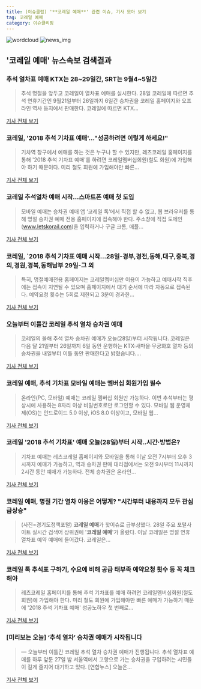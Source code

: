 ```yaml
---
title: (이슈클립) '**코레일 예매**' 관련 이슈, 기사 모아 보기
tag: 코레일 예매
category: 이슈클리핑
---
```

![wordcloud](https://s3.ap-northeast-2.amazonaws.com/lyrics101-wordcloud/2018-08-28-1535412199.png)
![news_img](https://user-images.githubusercontent.com/42597476/44507050-1206f400-a6e4-11e8-8d98-7ffbfebb353f.png)
## **'**코레일 예매**'** 뉴스속보 검색결과
### 추석 열차표 예매 KTX는 28~29일간, SRT는 9월4~5일간

>추석 명절을 앞두고 코레일이 열차표 예매를 실시한다. 28일 코레일에 따르면 추석 연휴기간인 9월21일부터 26일까지 6일간 승차권을 코레일 홈페이지와 오프라인 역사 등지에서 판매한다. 코레일에 따르면 KTX...

<a href="http://news.kmib.co.kr/article/view.asp?arcid=0012636016&code=61121111&cp=nv" target="_blank">기사 전체 보기</a>

### 코레일, '2018 추석 기차표 예매'…"성공하려면 이렇게 하세요!"

>기차역 창구에서 예매를 하는 것은 누구나 할 수 있지만, 레츠코레일 홈페이지를 통해 '2018 추석 기차표 예매'를 하려면 코레일멤버십회원(철도 회원)에 가입해야 하기 때문이다. 미리 철도 회원에 가입해야만 빠른...

<a href="http://www.etoday.co.kr/news/section/newsview.php?idxno=1656680" target="_blank">기사 전체 보기</a>

### 코레일 추석열차 예매 시작…스마트폰 예매 첫 도입

>모바일 예매는 승차권 예매 앱 ‘코레일 톡’에서 직접 할 수 없고, 웹 브라우저를 통해 명절 승차권 예매 전용 홈페이지에 접속해야 한다. 주소창에 직접 도메인(www.letskorail.com)을 입력하거나 구글 크롬, 애플...

<a href="http://www.seoul.co.kr/news/newsView.php?id=20180828500003&wlog_tag3=naver" target="_blank">기사 전체 보기</a>

### 코레일, `2018 추석 기차표 예매 시작…28일-경부,경전,동해,대구,충북,경의,경원,경북,동해남부 29일-그 외

>특히, 명절예매전용 홈페이지는 코레일멤버십만 이용이 가능하고 예매시작 직후에는 접속이 지연될 수 있으며 홈페이지에서 대기 순서에 따라 자동으로 접속된다. 예약요청 횟수는 5회로 제한되고 3분이 경과한...

<a href="http://www.gyotongn.com/news/articleView.html?idxno=196985" target="_blank">기사 전체 보기</a>

### 오늘부터 이틀간 코레일 추석 열차 승차권 예매

>코레일의 올해 추석 열차 승차권 예매가 오늘(28일)부터 시작됩니다. 코레일은 다음 달 21일부터 26일까지 6일 동안 운행하는 KTX·새마을·무궁화호 열차 등의 승차권을 내일부터 이틀 동안 판매한다고 밝혔습니다....

<a href="http://www.ytn.co.kr/_ln/0102_201808280554378036" target="_blank">기사 전체 보기</a>

### **코레일 예매**, 추석 기차표 모바일 예매는 멤버십 회원가입 필수

>온라인(PC, 모바일) 예매는 코레일 멤버십 회원만 가능하다. 이번 추석부터는 평상시에 사용하는 8자리 이상 비밀번호로만 로그인할 수 있다. 모바일 웹 운영체제(OS)는 안드로이드 5.0 이상, iOS 8.0 이상이고, 모바일 웹...

<a href="http://news20.busan.com/controller/newsController.jsp?newsId=20180828000013" target="_blank">기사 전체 보기</a>

### 코레일 '2018 추석 기차표' 예매 오늘(28일)부터 시작..시간·방법은?

>기차표 예매는 레츠코레일 홈페이지와 모바일을 통해 이날 오전 7시부터 오후 3시까지 예매가 가능하고, 역과 승차권 판매 대리점에서는 오전 9시부터 11시까지 2시간 동안 예매가 가능하다. 전체 승차권은 온라인...

<a href="http://news.hankyung.com/article/201808283351I" target="_blank">기사 전체 보기</a>

### **코레일 예매**, 명절 기간 열차 이용은 어떻게? "시간부터 내용까지 모두 관심 급상승"

>(사진=경기도정책포털) **코레일 예매**가 핫이슈로 급부상했다. 28일 주요 포털사이트 실시간 검색어 상위권에 '**코레일 예매**'가 올랐다.  이날 코레일은 명절 연휴 열차표 예약 예매에 들어갔다. 코레일은...

<a href="http://www.siminilbo.co.kr/news/articleView.html?idxno=577373" target="_blank">기사 전체 보기</a>

### 코레일 톡 추석표 구하기, 수요에 비해 공급 태부족 예약요청 횟수 등 꼭 체크해야

>레츠코레일 홈페이지를 통해 추석 기차표를 예매 하려면 코레일멤버십회원(철도 회원)에 가입해야 한다. 미리 철도 회원에 가입해야만 빠른 예매가 가능하기 때문에 '2018 추석 기차표 예매' 성공노하우 첫 번째로...

<a href="http://www.g-enews.com/ko-kr/news/article/news_all/2018082807361044694e4869c120_1/article.html" target="_blank">기사 전체 보기</a>

### [미리보는 오늘] ‘추석 열차’ 승차권 예매가 시작됩니다

>━ 오늘부터 이틀간 코레일 추석 열차 승차권 예매가 진행됩니다. 추석 열차표 예매를 하루 앞둔 27일 밤 서울역에서 고향으로 가는 승차권을 구입하려는 시민들이 길게 줄지어 대기하고 있다. [연합뉴스] 오늘은...

<a href="http://news.joins.com/article/olink/22511330" target="_blank">기사 전체 보기</a>


